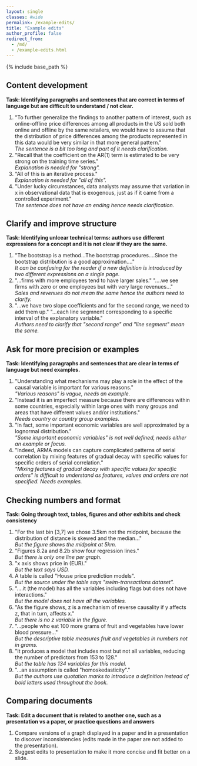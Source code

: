 ```yaml
---
layout: single
classes: #wide
permalink: /example-edits/
title: "Example edits"
author_profile: false
redirect_from:
  - /md/
  - /example-edits.html
---
```


{% include base_path %}


## Content development 

**Task: Identifying paragraphs and sentences that are correct in terms of language but are difficult to understand / not clear.**    
1. "To further generalize the findings to another pattern of interest, such as online-offline price differences among all products in the US sold both online and offline by the same retailers, we would have to assume that the distribution of price differences among the products represented in this data would be very similar in that more general pattern."  
*The sentence is a bit too long and part of it needs clarification.*   
2. "Recall that the coefficient on the AR(1) term is estimated to be very strong on the training time series."  
*Explanation is needed for "strong".*  
3. "All of this is an iterative process."  
*Explanation is needed for "all of this".*  
4. "Under lucky circumstances, data analysts may assume that variation in x in observational data that is exogenous, just as if it came from a controlled experiment."  
*The sentence does not have an ending hence needs clarification.*  


  


## Clarify and improve structure  

**Task: Identifying unlcear technical terms: authors use different expressions for a concept and it is not clear if they are the same.**

1. "The bootstrap is a method...The bootstrap procedures....Since the bootstrap distribution is a good approximation...."  
*It can be confusing for the reader if a new definition is introduced by two different expressions on a single page.*     
2. "...firms with more employees tend to have larger sales." "....we see firms with zero or one employees but with very large revenues..."  
*Sales and revenues do not mean the same hence the authors need to clarify.*  
3. "...we have two slope coefficients and for the second range, we need to add them up." "...each line segmnent corresponding to a specific interval of the explanatory variable."  
*Authors need to clarify that "second range" and "line segment" mean the same.*  



## Ask for more precision or examples

**Task: Identifying paragraphs and sentences that are clear in terms of language but need examples.**    

1. "Understanding what mechanisms may play a role in the effect of the causal variable is important for various reasons."   
*"Various reasons" is vague, needs an example.*     
2. "Instead it is an imperfect measure because there are differences within some countries, especially within large ones with many groups and areas that have different values and/or institutions."  
*Needs country or country group examples.*         
3. "In fact, some important economic variables are well approximated by a lognormal distribution."  
*"Some important economic variables" is not well defined, needs either an example or focus.*      
4. "Indeed, ARMA models can capture complicated patterns of serial correlation by mixing features of gradual decay with specific values for specific orders of serial correlation."  
*"Mixing features of gradual decay with specific values for specific orders" is difficult to understand as features, values and orders are not specified. Needs examples.*   



## Checking numbers and format

**Task: Going through text, tables, figures and other exhibits and check consistency**

1. "For the last bin [3,7] we chose 3.5km not the midpoint, because the distribution of distance is skewed and the median..."   
*But the figure shows the midpoint at 5km.*       
2. "Figures 8.2a and 8.2b show four regression lines."  
*But there is only one line per graph.*     
3. "x axis shows price in (EUR)."  
*But the text says USD.*        
4. A table is called "House price prediction models".  
*But the source under the table says "swim-transactions dataset".*     
5. "....it (the model) has all the variables including flags but does not have interactions."  
*But the model does not have all the variables.*       
6. "As the figure shows, z is a mechanism of reverse causality if y affects z, that in turn, affects x."  
*But there is no z variable in the figure.*      
7. "...people who eat 100 more grams of fruit and vegetables have lower blood pressure..."  
*But the descriptive table measures fruit and vegetables in numbers not in grams.*        
8. "It produces a model that includes most but not all variables, reducing the number of predictors from 153 to 128."  
*But the table has 134 variables for this model.*      
9. "...an assumption is called "homoskedasticity"."  
*But the authors use quotation marks to introduce a definition instead of bold letters used throughout the book.*     



## Comparing documents

**Task: Edit a document that is related to another one, such as a presentation vs a paper, or practice questions and answers**

1. Compare versions of a graph displayed in a paper and in a presentation to discover inconsistencies (edits made in the paper are not added to the presentation).
2. Suggest edits to presentation to make it more concise and fit better on a slide. 
